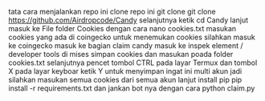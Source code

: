 tata cara menjalankan repo ini
clone repo ini git clone
git clone https://github.com/Airdropcode/Candy
selanjutnya ketik
cd Candy
lanjut masuk ke File folder Cookies dengan cara
nano cookies.txt
masukan cookies yang ada di coingecko untuk menemukan cookies silahkan masuk ke coingecko masuk ke bagian claim candy
masuk ke inspek element / developer tools di mises
simpan cookies dan masukan poada folder cookies.txt
selanjutnya pencet tombol CTRL pada layar Termux dan tombol X pada layar keyboar ketik Y untuk menyimpan
ingat ini multi akun jadi silahkan masukan semua cookies dari semua akun 
lanjut install pip
pip install -r requirements.txt
dan jankan bot nya dengan cara
python claim.py
